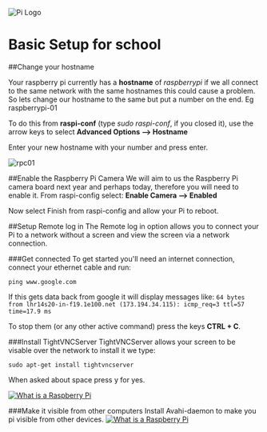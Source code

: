 ![Pi Logo](../images/Pi-Logo.png)

Basic Setup for school
=================

##Change your hostname

Your raspberry pi currently has a **hostname** of *raspberrypi* if we all connect to the same network with the same hostnames this could cause a problem. So lets change our hostname to the same but put a number on the end. Eg raspberrypi-01

To do this from **raspi-conf** (type *sudo raspi-conf*, if you closed it), use the arrow keys to select
**Advanced Options --> Hostname**

Enter your new hostname with your number and press enter.

![rpc01](../images/rpc01.png)

##Enable the Raspberry Pi Camera
We will aim to us the Raspberry Pi camera board next year and perhaps today, therefore you will need to enable it. From raspi-config select:
**Enable Camera --> Enabled**

Now select Finish from raspi-config and allow your Pi to reboot.

##Setup Remote log in
The Remote log in option allows you to connect your Pi to a network without a screen and view the screen via a network connection.

###Get connected
To get started you'll need an internet connection, connect your ethernet cable and run:
```
ping www.google.com
```

If this gets data back from google it will display messages like:
```64 bytes from lhr14s20-in-f19.1e100.net (173.194.34.115): icmp_req=3 ttl=57 time=17.9 ms```

To stop them (or any other active command) press the keys **CTRL + C**.

###Install TightVNCServer
TightVNCServer allows your screen to be visable over the network to install it we type:
```
sudo apt-get install tightvncserver
```
When asked about space press y for yes.

[![What is a Raspberry Pi](http://img.youtube.com/vi/m9YL0uf0uj0/0.jpg)](http://www.youtube.com/watch?v=m9YL0uf0uj0)

###Make it visible from other computers
Install Avahi-daemon to make you pi visible from other devices.
[![What is a Raspberry Pi](http://img.youtube.com/vi/YuTKA3fJAAM/0.jpg)](http://www.youtube.com/watch?v=YuTKA3fJAAM)

